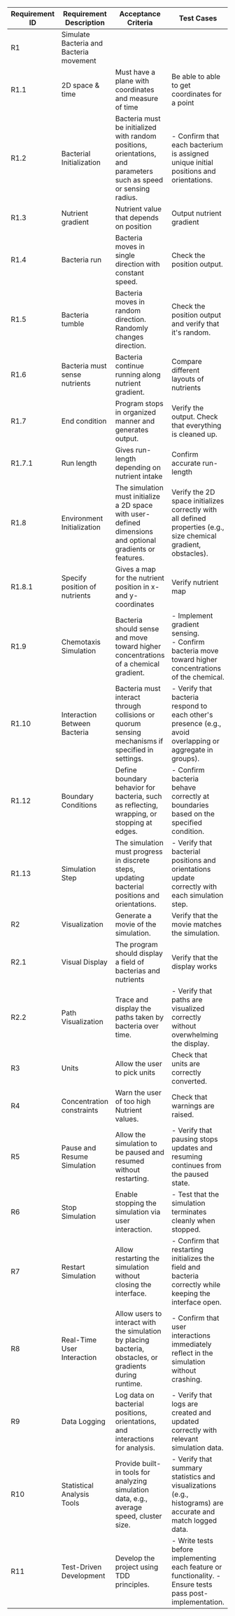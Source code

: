 | Requirement ID | Requirement Description | Acceptance Criteria | Test Cases | Risk type | Risk | Risk Probability | Risk severity | Risk value
|----------------|-------------------------|---------------------|---------------------|---------------------|---------------------|---------------------|---------------------|------------|
| R1 | Simulate Bacteria and Bacteria movement | 
| R1.1 | 2D space & time         |Must have a plane with coordinates and measure of time| Be able to able to get coordinates for a point|
| R1.2 | Bacterial Initialization  | Bacteria must be initialized with random positions, orientations, and parameters such as speed or sensing radius. | - Confirm that each bacterium is assigned unique initial positions and orientations. |
|R1.3 | Nutrient gradient       |Nutrient value that depends on position | Output nutrient gradient |
|R1.4 | Bacteria run  |Bacteria moves in single direction with constant speed. | Check the position output.|
|R1.5 | Bacteria tumble         |Bacteria moves in random direction. Randomly changes direction. | Check the position output and verify that it's random.|
|R1.6 | Bacteria must sense nutrients | Bacteria continue running along nutrient gradient.|Compare different layouts of nutrients
|R1.7 | End condition | Program stops in organized manner and generates output. | Verify the output. Check that everything is cleaned up. 
| R1.7.1 | Run length | Gives run-length depending on nutrient intake | Confirm accurate run-length
| R1.8 | Environment Initialization | The simulation must initialize a 2D space with user-defined dimensions and optional gradients or features.| Verify the 2D space initializes correctly with all defined properties (e.g., size chemical gradient, obstacles).
|R1.8.1 | Specify position of nutrients | Gives a map for the nutrient position in x- and y-coordinates | Verify nutrient map
| R1.9 | Chemotaxis Simulation  | Bacteria should sense and move toward higher concentrations of a chemical gradient. | - Implement gradient sensing. <br /> - Confirm bacteria move toward higher concentrations of the chemical.              |
| R1.10                  | Interaction Between Bacteria              | Bacteria must interact through collisions or quorum sensing mechanisms if specified in settings.              | - Verify that bacteria respond to each other's presence (e.g., avoid overlapping or aggregate in groups).         |
| R1.12 | Boundary Conditions  | Define boundary behavior for bacteria, such as reflecting, wrapping, or stopping at edges.  | - Confirm bacteria behave correctly at boundaries based on the specified condition. |
| R1.13 | Simulation Step                           | The simulation must progress in discrete steps, updating bacterial positions and orientations.                | - Verify that bacterial positions and orientations update correctly with each simulation step.                    |
|R2 |Visualization | Generate a movie of the simulation. | Verify that the movie matches the simulation.
|R2.1|Visual Display | The program should display a field of bacterias and nutrients | Verify that the display works              
| R2.2 | Path Visualization                          | Trace and display the paths taken by bacteria over time.                                                     | - Verify that paths are visualized correctly without overwhelming the display.                                       |
|R3 | Units  | Allow the user to pick units | Check that units are correctly converted. 
|R4| Concentration constraints | Warn the user of too high Nutrient values. | Check that warnings are raised.
| R5  | Pause and Resume Simulation  | Allow the simulation to be paused and resumed without restarting. | - Verify that pausing stops updates and resuming continues from the paused state.  |
| R6 | Stop Simulation  | Enable stopping the simulation via user interaction.  | - Test that the simulation terminates cleanly when stopped.                                                      |
| R7 | Restart Simulation  | Allow restarting the simulation without closing the interface.  | - Confirm that restarting initializes the field and bacteria correctly while keeping the interface open. |
| R8 | Real-Time User Interaction  | Allow users to interact with the simulation by placing bacteria, obstacles, or gradients during runtime.       | - Confirm that user interactions immediately reflect in the simulation without crashing.|
| R9                | Data Logging                              | Log data on bacterial positions, orientations, and interactions for analysis.                                | - Verify that logs are created and updated correctly with relevant simulation data.                               |
| R10                 | Statistical Analysis Tools                  | Provide built-in tools for analyzing simulation data, e.g., average speed, cluster size.                      | - Verify that summary statistics and visualizations (e.g., histograms) are accurate and match logged data.            |
| R11                 | Test-Driven Development  | Develop the project using TDD principles.| - Write tests before implementing each feature or functionality. - Ensure tests pass post-implementation.         |
